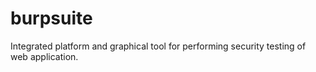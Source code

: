 # burpsuite
Integrated platform and graphical tool for performing security testing of web application.
